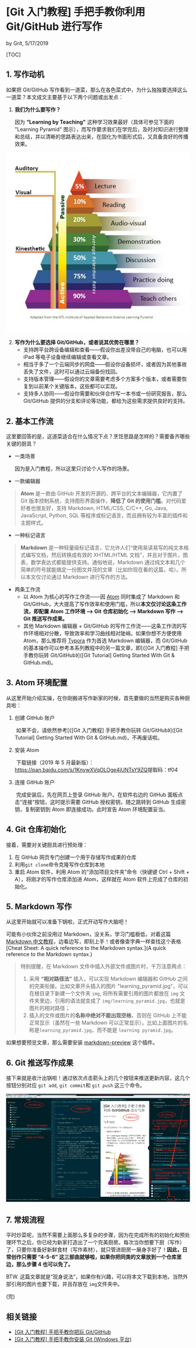 # [Git 入门教程] 手把手教你利用 Git/GitHub 进行写作

by Grit, 5/17/2019



[TOC]

##  1. 写作动机

如果把 Git/GitHub 写作看到一道菜，那么在各色菜式中，为什么独独要选择这么一道菜？本文成文主要基于以下两个问题或出发点：

1. **我们为什么要写作？**

   因为 **“Learning by Teaching"** 这种学习效果最好（具体可参见下面的 "Learning Pyramid" 图示），而写作要求我们在学完后，及时对知识进行整理和总结，并以清晰的思路表达出来，在固化为书面形式后，又具备良好的传播效果。

![](img/learning_pyramid.jpg)

2. **写作为什么要选择 Git/GitHub，或者说其优势在哪里？**
   - 支持跨平台跨设备编辑和查看——假设你出差没带自己的电脑，也可以用 iPad 等电子设备继续编辑或查看文章。
   - 相当于多了一个云端同步的网盘——假设你设备损坏，或者因为其他事故丢失了文件，这时可以通过云端备份找回。
   - 支持版本管理——假设你的文章需要考虑多个方案多个版本，或者需要恢复到以前某个关键版本，这些都可以实现。
   - 支持多人协同——假设你需要和伙伴合作写一本书或一份研究报告，那么 Git/GitHub 提供的分支和评论等功能，都给为这些需求提供良好的支持。

## 2. 基本工作流

这里要回答的是，这道菜适合在什么情况下点？烹饪思路是怎样的？需要备齐哪些关键的厨具？

- 一类场景

  因为是入门教程，所以这里只讨论个人写作的场景。

- 一款编辑器

>  **Atom** 是一款由 GitHub 开发的开源的、跨平台的文本编辑器，它内置了 Git 版本控制系统，支持图形界面操作，**降低了 Git 的使用门槛**。对代码爱好者也很友好，支持 Markdown, HTML/CSS, C/C++, Go, Java, JavaScript, Python, SQL 等程序或标记语言，而且拥有较为丰富的插件和主题样式。

- 一种标记语言

> **Markdown** 是一种轻量级标记语言，它允许人们“使用易读易写的纯文本格式编写文档，然后转换成有效的 XHTML/HTML 文档”，并且对于图片，图表，数学表达式都能提供支持。通俗地说，Markdown 通过纯文本和几个简单的符号就能搞定一份图文并茂的文章（比如你现在看的这篇，哈）。所以本文仅讨论通过 Markdown 进行写作的方法。

- 两条工作流
  - 以 Atom 为核心的写作工作流——因 [Atom]([https://atom.io](https://atom.io/)) 同时集成了 Markdown 和 Git/GitHub，大大提高了写作效率和使用门槛，所以**本文仅讨论这条工作流，即配置 Atom 工作环境 ——> Git 仓库初始化 ——> Markdown 写作 ——> Git 推送写作成果。**
  - 其他 Markdown 编辑器 + Git/GitHub 的写作工作流——这条工作流的写作环境相对分散，导致效率和学习曲线相对陡峭。如果你想不方便使用 Atom，那么推荐将 [Typora](https://typora.io/) 作为首选 Markdown 编辑器，而 Git/GitHub 的基本操作可以参考本系列教程中的另一篇文章，即[《[Git 入门教程] 手把手教你玩转 Git/GitHub》]([Git Tutorial] Getting Started With Git & GitHub.md)。

## 3. Atom 环境配置

从这里开始介绍实操，在你刚搬进写作新家的时候，首先要做的当然是购买各种厨具啦：

1. 创建 GitHub 账户

   ​	如果不会，请依然参考[《[Git 入门教程] 手把手教你玩转 Git/GitHub》]([Git Tutorial] Getting Started With Git & GitHub.md)，不再废话啦。

2. 安装 Atom 

   ​	下载链接（2019 年 5 月最新版）：https://pan.baidu.com/s/1KnywXVqOLOge4jUNTsY9ZQ 
   ​	提取码：tf04 

3. 连接 GitHub 账户

   ​	完成安装后，先在网页上登录 GitHub 账户。在软件右边的 GitHub 面板点击”连接“按钮，这时提示需要 GitHub 授权密钥，随之跳转到 GitHub 生成密钥，复制密钥到 Atom 即连接成功。此时宣告 Atom 环境配置妥当。

## 4. Git 仓库初始化

接着，需要对关键厨具进行预处理：

1. 在 GitHub 网页专门创建一个用于存储写作成果的仓库
2. 利用`git clone`命令克隆写作仓库到本地
3. 重启 Atom 软件，利用 Atom 的“添加项目文件夹”命令（快键键 Ctrl + Shift + A），将刚才的写作仓库添加进 Atom，这样就在 Atom 软件上完成了仓库的初始化。

## 5. Markdown 写作

从这里开始就可以准备下锅啦，正式开动写作大脑吧！

可能有小伙伴之前没用过 Markdown，没关系，学习门槛极低，对着这篇 [Markdown 中文教程](https://www.zybuluo.com/mdeditor)，边看边写，即刻上手！或者像查字典一样查找这个表格 [Cheat Sheet: A quick reference to the Markdown syntax.](A quick reference to the Markdown syntax.)

> 特别提醒，在 Markdown 文件中插入外部文件或图片时，千万注意两点：
>
> 1. 采用 **“相对路径法”** 插入，可以实现 Markdown 编辑器和 GitHub 之间的完美衔接。比如文章开头插入的图片 "learning_pyramid.jpg"，可以在根目录下新建一个文件夹 `img`, 将所有需要引用的图片都放在 `img` 文件夹里边，引用的语法就变成了 `img/learning_pyramid.jpg`，也就是图片的相对路径；
> 2. 插入的文件或图片的**名称中绝对不能出现空格**，否则在 GitHub 上不能正常显示（虽然在一些 Markdown 可以正常显示）。比如上面图片的名称是`learning_pyramid.jpg`，而不能是 `learning pyramid.jpg`。

如果想要预览文章，那么需要安装 [markdown-preview](https://atom.io/packages/markdown-preview) 这个插件。

## 6. Git 推送写作成果

接下来就是收汁出锅啦！通过依次点击箭头上的几个按钮来推送更新内容，这几个按钮分别对应 `git add`, `git commit`和 `git push` 这三个命令。

![](img/Atom_Git_tools.jpg)



## 7. 常规流程

平时炒菜呢，当然不需要上面那么多复杂的步骤，因为在完成所有的初始化和预处理环节之后，你已经为新家打造出了一个完美厨房。每次当你想要下厨（写作）了，只要你准备好新鲜食材（写作素材），就只管进厨房一展身手好了！**因此，日常创作只需要 “4-5-6” 这三部曲就够啦，如果你把同类的文章放到一个仓库里边，那么步骤 4 也可以免了。**

BTW. 这篇文章就是“现身说法”，如果你有兴趣，可以将本文下载到本地，当然外部引用的图片也要下载，并且存放在 `img`文件夹中。



(完)



## 相关链接

- [[Git 入门教程] 手把手教你把玩 Git/GitHub]([Git_Tutorial]_Getting_Started_With_Git&GitHub.md)
- [[Git 入门教程] 手把手教你安装 Git (Windows 平台)]([Git_Tutorial]_How_to_Install_Git_on_Windows.md)

